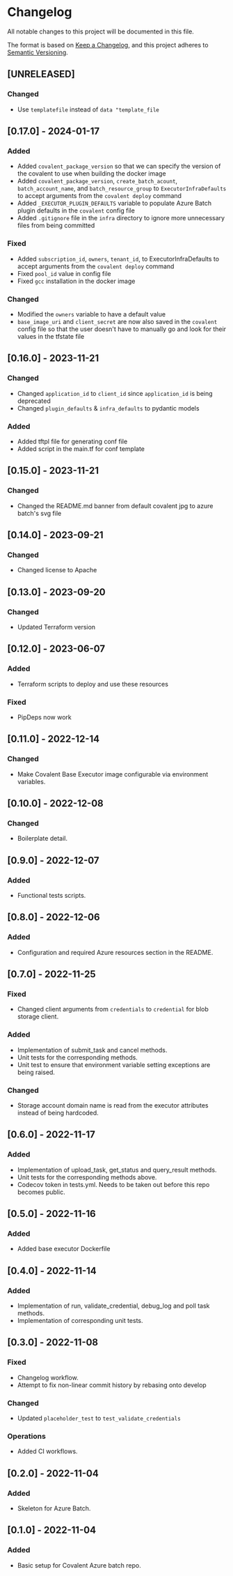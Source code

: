 # Changelog

All notable changes to this project will be documented in this file.

The format is based on [Keep a Changelog](https://keepachangelog.com/en/1.0.0/),
and this project adheres to [Semantic Versioning](https://semver.org/spec/v2.0.0.html).

## [UNRELEASED]

### Changed

- Use `templatefile` instead of `data "template_file`

## [0.17.0] - 2024-01-17

### Added

- Added `covalent_package_version` so that we can specify the version of the covalent to use when building the docker image
- Added `covalent_package_version`, `create_batch_acount`, `batch_account_name`, and `batch_resource_group` to `ExecutorInfraDefaults` to accept arguments from the `covalent deploy` command
- Added `_EXECUTOR_PLUGIN_DEFAULTS` variable to populate Azure Batch plugin defaults in the `covalent` config file
- Added `.gitignore` file in the `infra` directory to ignore more unnecessary files from being committed

### Fixed

- Added `subscription_id`, `owners`, `tenant_id`, to ExecutorInfraDefaults to accept arguments from the `covalent deploy` command
- Fixed `pool_id` value in config file
- Fixed `gcc` installation in the docker image

### Changed

- Modified the `owners` variable to have a default value
- `base_image_uri` and `client_secret` are now also saved in the `covalent` config file so that the user doesn't have to manually go and look for their values in the tfstate file

## [0.16.0] - 2023-11-21

### Changed

- Changed `application_id` to `client_id` since `application_id` is being deprecated
- Changed `plugin_defaults` & `infra_defaults` to pydantic models

### Added

- Added tftpl file for generating conf file
- Added script in the main.tf for conf template

## [0.15.0] - 2023-11-21

### Changed

- Changed the README.md banner from default covalent jpg to azure batch's svg file

## [0.14.0] - 2023-09-21

### Changed

- Changed license to Apache

## [0.13.0] - 2023-09-20

### Changed

- Updated Terraform version

## [0.12.0] - 2023-06-07

### Added

- Terraform scripts to deploy and use these resources

### Fixed

- PipDeps now work

## [0.11.0] - 2022-12-14

### Changed

- Make Covalent Base Executor image configurable via environment variables.

## [0.10.0] - 2022-12-08

### Changed

- Boilerplate detail.

## [0.9.0] - 2022-12-07

### Added

- Functional tests scripts.

## [0.8.0] - 2022-12-06

### Added

- Configuration and required Azure resources section in the README. 

## [0.7.0] - 2022-11-25

### Fixed 

- Changed client arguments from `credentials` to `credential` for blob storage client.

### Added 

- Implementation of submit_task and cancel methods.
- Unit tests for the corresponding methods.
- Unit test to ensure that environment variable setting exceptions are being raised.

### Changed
- Storage account domain name is read from the executor attributes instead of being hardcoded.

## [0.6.0] - 2022-11-17

### Added 

- Implementation of upload_task, get_status and query_result methods.
- Unit tests for the corresponding methods above.
- Codecov token in tests.yml. Needs to be taken out before this repo becomes public. 

## [0.5.0] - 2022-11-16

### Added

- Added base executor Dockerfile 

## [0.4.0] - 2022-11-14

### Added

- Implementation of run, validate_credential, debug_log and poll task methods.
- Implementation of corresponding unit tests.

## [0.3.0] - 2022-11-08

### Fixed

- Changelog workflow.
- Attempt to fix non-linear commit history by rebasing onto develop

### Changed

- Updated `placeholder_test` to `test_validate_credentials`

### Operations

- Added CI workflows.

## [0.2.0] - 2022-11-04

### Added

- Skeleton for Azure Batch.

## [0.1.0] - 2022-11-04

### Added

- Basic setup for Covalent Azure batch repo.
